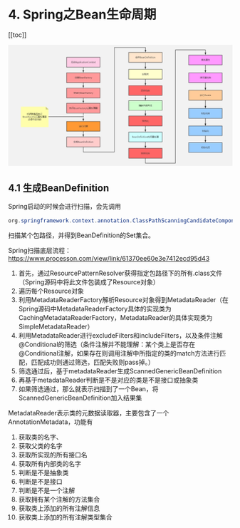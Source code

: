 # 4. Spring之Bean生命周期
[[toc]]

<a data-fancybox title="Bean的生成过程" href="./image/beancreate.jpg">![Bean的生成过程](./image/beancreate.jpg)</a>

## 4.1  生成BeanDefinition

Spring启动的时候会进行扫描，会先调用
```java
org.springframework.context.annotation.ClassPathScanningCandidateComponentProvider#scanCandidateComponents(String basePackage)
```
扫描某个包路径，并得到BeanDefinition的Set集合。

Spring扫描底层流程：https://www.processon.com/view/link/61370ee60e3e7412ecd95d43

1. 首先，通过ResourcePatternResolver获得指定包路径下的所有.class文件（Spring源码中将此文件包装成了Resource对象）
2. 遍历每个Resource对象
3. 利用MetadataReaderFactory解析Resource对象得到MetadataReader（在Spring源码中MetadataReaderFactory具体的实现类为CachingMetadataReaderFactory，MetadataReader的具体实现类为SimpleMetadataReader）
4. 利用MetadataReader进行excludeFilters和includeFilters，以及条件注解@Conditional的筛选（条件注解并不能理解：某个类上是否存在@Conditional注解，如果存在则调用注解中所指定的类的match方法进行匹配，匹配成功则通过筛选，匹配失败则pass掉。）
5. 筛选通过后，基于metadataReader生成ScannedGenericBeanDefinition
6. 再基于metadataReader判断是不是对应的类是不是接口或抽象类
7. 如果筛选通过，那么就表示扫描到了一个Bean，将ScannedGenericBeanDefinition加入结果集

MetadataReader表示类的元数据读取器，主要包含了一个AnnotationMetadata，功能有
1. 获取类的名字、
2. 获取父类的名字
3. 获取所实现的所有接口名
4. 获取所有内部类的名字
5. 判断是不是抽象类
6. 判断是不是接口
7. 判断是不是一个注解
8. 获取拥有某个注解的方法集合
9. 获取类上添加的所有注解信息
10. 获取类上添加的所有注解类型集合